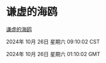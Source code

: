 # 谦虚的海鸥
[谦虚的海鸥](http://219.139.197.74:56308/qxdho/course/base/hotlink/index.php)

2024年 10月 26日 星期六 09:10:02 CST

2024年 10月 26日 星期六 01:10:02 GMT
